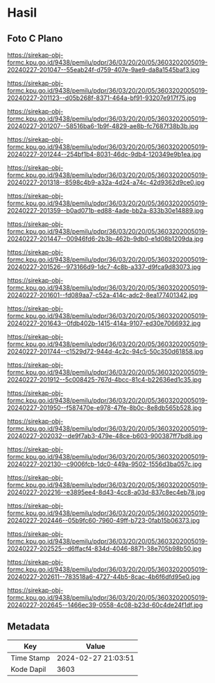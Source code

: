 # Hasil

## Foto C Plano

https://sirekap-obj-formc.kpu.go.id/9438/pemilu/pdpr/36/03/20/20/05/3603202005019-20240227-201047--55eab24f-d759-407e-9ae9-da8a1545baf3.jpg

https://sirekap-obj-formc.kpu.go.id/9438/pemilu/pdpr/36/03/20/20/05/3603202005019-20240227-201123--d05b268f-8371-464a-bf91-93207e917f75.jpg

https://sirekap-obj-formc.kpu.go.id/9438/pemilu/pdpr/36/03/20/20/05/3603202005019-20240227-201207--58516ba6-1b9f-4829-ae8b-fc7687f38b3b.jpg

https://sirekap-obj-formc.kpu.go.id/9438/pemilu/pdpr/36/03/20/20/05/3603202005019-20240227-201244--254bf1b4-8031-46dc-9db4-120349e9b1ea.jpg

https://sirekap-obj-formc.kpu.go.id/9438/pemilu/pdpr/36/03/20/20/05/3603202005019-20240227-201318--8598c4b9-a32a-4d24-a74c-42d9362d9ce0.jpg

https://sirekap-obj-formc.kpu.go.id/9438/pemilu/pdpr/36/03/20/20/05/3603202005019-20240227-201359--b0ad071b-ed88-4ade-bb2a-833b30e14889.jpg

https://sirekap-obj-formc.kpu.go.id/9438/pemilu/pdpr/36/03/20/20/05/3603202005019-20240227-201447--00946fd6-2b3b-462b-9db0-e1d08b1209da.jpg

https://sirekap-obj-formc.kpu.go.id/9438/pemilu/pdpr/36/03/20/20/05/3603202005019-20240227-201526--973166d9-1dc7-4c8b-a337-d9fca9d83073.jpg

https://sirekap-obj-formc.kpu.go.id/9438/pemilu/pdpr/36/03/20/20/05/3603202005019-20240227-201601--fd089aa7-c52a-414c-adc2-8ea177401342.jpg

https://sirekap-obj-formc.kpu.go.id/9438/pemilu/pdpr/36/03/20/20/05/3603202005019-20240227-201643--0fdb402b-1415-414a-9107-ed30e7066932.jpg

https://sirekap-obj-formc.kpu.go.id/9438/pemilu/pdpr/36/03/20/20/05/3603202005019-20240227-201744--c1529d72-944d-4c2c-94c5-50c350d61858.jpg

https://sirekap-obj-formc.kpu.go.id/9438/pemilu/pdpr/36/03/20/20/05/3603202005019-20240227-201912--5c008425-767d-4bcc-81c4-b22636ed1c35.jpg

https://sirekap-obj-formc.kpu.go.id/9438/pemilu/pdpr/36/03/20/20/05/3603202005019-20240227-201950--f587470e-e978-47fe-8b0c-8e8db565b528.jpg

https://sirekap-obj-formc.kpu.go.id/9438/pemilu/pdpr/36/03/20/20/05/3603202005019-20240227-202032--de9f7ab3-479e-48ce-b603-900387ff7bd8.jpg

https://sirekap-obj-formc.kpu.go.id/9438/pemilu/pdpr/36/03/20/20/05/3603202005019-20240227-202130--c9006fcb-1dc0-449a-9502-1556d3ba057c.jpg

https://sirekap-obj-formc.kpu.go.id/9438/pemilu/pdpr/36/03/20/20/05/3603202005019-20240227-202216--e3895ee4-8d43-4cc8-a03d-837c8ec4eb78.jpg

https://sirekap-obj-formc.kpu.go.id/9438/pemilu/pdpr/36/03/20/20/05/3603202005019-20240227-202446--05b9fc60-7960-49ff-b723-0fab15b06373.jpg

https://sirekap-obj-formc.kpu.go.id/9438/pemilu/pdpr/36/03/20/20/05/3603202005019-20240227-202525--d6ffacf4-834d-4046-8871-38e705b98b50.jpg

https://sirekap-obj-formc.kpu.go.id/9438/pemilu/pdpr/36/03/20/20/05/3603202005019-20240227-202611--783518a6-4727-44b5-8cac-4b6f6dfd95e0.jpg

https://sirekap-obj-formc.kpu.go.id/9438/pemilu/pdpr/36/03/20/20/05/3603202005019-20240227-202645--1466ec39-0558-4c08-b23d-60c4de24f1df.jpg


## Metadata

| Key        | Value               |
| ---------- | ------------------- |
| Time Stamp | 2024-02-27 21:03:51 |
| Kode Dapil | 3603                |




